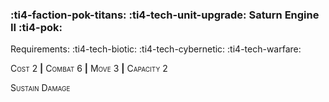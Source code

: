 ### :ti4-faction-pok-titans: :ti4-tech-unit-upgrade: **Saturn Engine II** :ti4-pok:

Requirements: :ti4-tech-biotic: :ti4-tech-cybernetic: :ti4-tech-warfare:

<span style="font-variant:small-caps;">Cost 2</span> __|__ <span style="font-variant:small-caps;">Combat 6</span> __|__ <span style="font-variant:small-caps;">Move 3</span> __|__ <span style="font-variant:small-caps;">Capacity 2</span>

<span style="font-variant:small-caps;">Sustain Damage</span>
